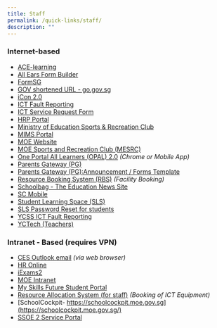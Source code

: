 ```yaml
---
title: Staff
permalink: /quick-links/staff/
description: ""
---
```

### Internet-based

* [ACE-learning](https://www.ace-learning.com/)
*   [All Ears Form Builder](https://forms.moe.edu.sg/)
*   [FormSG](https://form.gov.sg/#!/)
*   [GOV shortened URL - go.gov.sg](http://go.gov.sg/)
*   [iCon 2.0](https://workspace.google.com/dashboard)
*   [ICT Fault Reporting](https://go.gov.sg/ictfaultreporting)
*   [ICT Service Request Form](https://go.gov.sg/ycss-ictrequest)
*   [HRP Portal](https://www.hrp.gov.sg/hrp/#/)
*   [Ministry of Education Sports & Recreation Club](https://www.mesrc.net/)
*   [MIMS Portal](https://portal.mims.moe.gov.sg/)
*   [MOE Website](https://www.moe.gov.sg/)
*   [MOE Sports and Recreation Club (MESRC)](https://www.mesrc.net/)
*   [One Portal All Learners (OPAL) 2.0](https://www.opal2.moe.edu.sg/app/learner)
_(Chrome or Mobile App)_
*   [Parents Gateway (PG)](https://pg.moe.edu.sg/)
*   [Parents Gateway (PG)](https://go.gov.sg/pg-announcements-forms)[:Announcement / Forms Template](https://go.gov.sg/pg-announcements-forms)
*   [Resource Booking System (RBS)](https://rbs.avero-tech.com/login.html) _(Facility Booking)_
*   [Schoolbag - The Education News Site](https://www.schoolbag.edu.sg/)
*   [SC Mobile](https://scmobile.moe.edu.sg/login)
*   [Student Learning Space (SLS)](https://vle.learning.moe.edu.sg/admin_login)
*   [SLS Password Reset for students](https://go.gov.sg/sls-pw-reset)
*   [YCSS ICT Fault Reporting](https://docs.google.com/forms/d/e/1FAIpQLSfUeklibLOTx_u2Zhsu5_wW3m73T8tmAQgKtX3QNSKxuPKWLg/viewform?usp=sf_link)
*   [YCTech (Teachers)](https://sites.google.com/moe.edu.sg/yctech/)

### Intranet - Based (requires VPN)

*   [CES Outlook email](https://schools.gov.sg/owa) _(via web browser)_
*   [HR Online](https://intranet.moe.gov.sg/hronline/Pages/Home.aspx)
*   [iExams2](https://iexams.seab.gov.sg/)
*   [MOE Intranet](https://intranet.moe.gov.sg/)
*   [My Skills Future Student Portal](https://www.myskillsfuture.sg/content/student/en/secondary.html)
*   [Resource Allocation System (for staff)](http://w3223sadmw01554.schools.moe.edu.sg/ras) _(Booking of ICT Equipment)_
*   [SchoolCockpit- https://schoolcockpit.moe.gov.sg](https://schoolcockpit.moe.gov.sg/)
*   [SSOE 2 Service Portal](https://ssoe2.moe.edu.sg/sp)